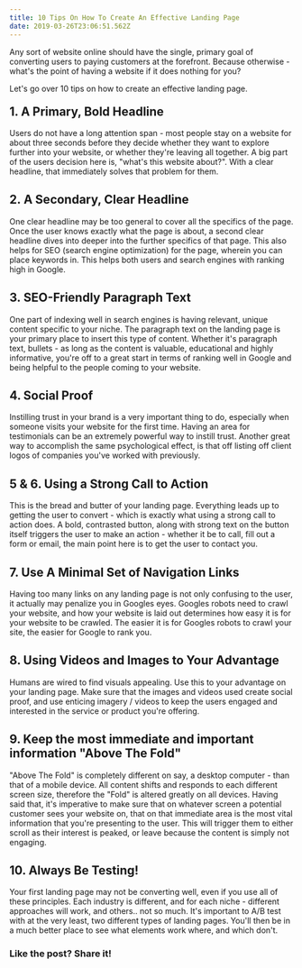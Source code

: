 ```yaml
---
title: 10 Tips On How To Create An Effective Landing Page
date: 2019-03-26T23:06:51.562Z
---
```

Any sort of website online should have the single, primary goal of converting users to paying customers at the forefront. Because otherwise - what's the point of having a website if it does<!--more--> nothing for you?

Let's go over 10 tips on how to create an effective landing page.
<h2 style="margin-top: 20px;">1. A Primary, Bold Headline</h2>
Users do not have a long attention span - most people stay on a website for about three seconds before they decide whether they want to explore further into your website, or whether they're leaving all together. A big part of the users decision here is, "what's this website about?". With a clear headline, that immediately solves that problem for them.
<h2>2. A Secondary, Clear Headline</h2>
One clear headline may be too general to cover all the specifics of the page. Once the user knows exactly what the page is about, a second clear headline dives into deeper into the further specifics of that page. This also helps for SEO (search engine optimization) for the page, wherein you can place keywords in. This helps both users and search engines with ranking high in Google.
<h2>3. SEO-Friendly Paragraph Text</h2>
One part of indexing well in search engines is having relevant, unique content specific to your niche. The paragraph text on the landing page is your primary place to insert this type of content. Whether it's paragraph text, bullets - as long as the content is valuable, educational and highly informative, you're off to a great start in terms of ranking well in Google and being helpful to the people coming to your website.
<h2>4. Social Proof</h2>
Instilling trust in your brand is a very important thing to do, especially when someone visits your website for the first time. Having an area for testimonials can be an extremely powerful way to instill trust. Another great way to accomplish the same psychological effect, is that off listing off client logos of companies you've worked with previously.
<h2>5 &amp; 6. Using a Strong Call to Action</h2>
This is the bread and butter of your landing page. Everything leads up to getting the user to convert - which is exactly what using a strong call to action does. A bold, contrasted button, along with strong text on the button itself triggers the user to make an action - whether it be to call, fill out a form or email, the main point here is to get the user to contact you.
<h2>7. Use A Minimal Set of Navigation Links</h2>
Having too many links on any landing page is not only confusing to the user, it actually may penalize you in Googles eyes. Googles robots need to crawl your website, and how your website is laid out determines how easy it is for your website to be crawled. The easier it is for Googles robots to crawl your site, the easier for Google to rank you.
<h2>8. Using Videos and Images to Your Advantage</h2>
Humans are wired to find visuals appealing. Use this to your advantage on your landing page. Make sure that the images and videos used create social proof, and use enticing imagery / videos to keep the users engaged and interested in the service or product you're offering.
<h2>9. Keep the most immediate and important information "Above The Fold"</h2>
"Above The Fold" is completely different on say, a desktop computer - than that of a mobile device. All content shifts and responds to each different screen size, therefore the "Fold" is altered greatly on all devices. Having said that, it's imperative to make sure that on whatever screen a potential customer sees your website on, that on that immediate area is the most vital information that you're presenting to the user. This will trigger them to either scroll as their interest is peaked, or leave because the content is simply not engaging.
<h2>10. Always Be Testing!</h2>
Your first landing page may not be converting well, even if you use all of these principles. Each industry is different, and for each niche - different approaches will work, and others.. not so much. It's important to A/B test with at the very least, two different types of landing pages. You'll then be in a much better place to see what elements work where, and which don't.
<h3>Like the post? Share it!</h3>